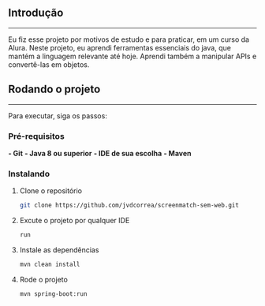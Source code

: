 ## Introdução
***
Eu fiz esse projeto por motivos de estudo e para praticar, em um curso da Alura.
Neste projeto, eu aprendi ferramentas essenciais do java, que mantém a linguagem relevante até hoje. Aprendi também a manipular APIs e convertê-las em objetos. 

## Rodando o projeto
***
Para executar, siga os passos:

### Pré-requisitos
**- Git**
**- Java 8 ou superior**
**- IDE de sua escolha**
**- Maven**

### Instalando
1. Clone o repositório
   ```sh
   git clone https://github.com/jvdcorrea/screenmatch-sem-web.git
   ```  
2. Excute o projeto por qualquer IDE
   ```sh
   run
   ```
3. Instale as dependências 
    ```sh
   mvn clean install
   ```   
4. Rode o projeto
   ```sh
   mvn spring-boot:run
   ```
